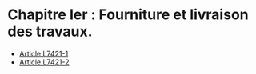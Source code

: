 # Chapitre Ier : Fourniture et livraison des travaux.

* [Article L7421-1](./LEGIARTI000006904765.md)
* [Article L7421-2](./LEGIARTI000006904766.md)
